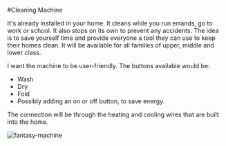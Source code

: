 #Cleaning Machine 

It's already installed in your home. It cleans while you run errands, go to work or school. It also stops on its own to prevent any accidents. The idea is to save yourself time and provide everyone a tool they can use to keep their homes clean. It will be available for all families of upper, middle and lower class.

I want the machine to be user-friendly. The buttons available would be: 

* Wash
* Dry
* Fold
 * Possibly adding an on or off button, to save energy.

The connection will be through the heating and cooling wires that are built into the home. 

![fantasy-machine](https://cloud.githubusercontent.com/assets/21225598/22449053/ab97e96e-e72b-11e6-8cef-ca49bd339063.jpg)
